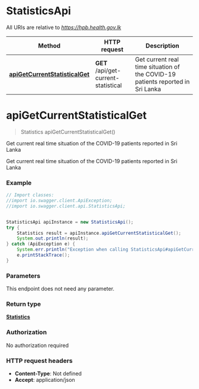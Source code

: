 # StatisticsApi

All URIs are relative to *https://hpb.health.gov.lk*

Method | HTTP request | Description
------------- | ------------- | -------------
[**apiGetCurrentStatisticalGet**](StatisticsApi.md#apiGetCurrentStatisticalGet) | **GET** /api/get-current-statistical | Get current real time situation of the COVID-19 patients reported in Sri Lanka

<a name="apiGetCurrentStatisticalGet"></a>
# **apiGetCurrentStatisticalGet**
> Statistics apiGetCurrentStatisticalGet()

Get current real time situation of the COVID-19 patients reported in Sri Lanka

Get current real time situation of the COVID-19 patients reported in Sri Lanka

### Example
```java
// Import classes:
//import io.swagger.client.ApiException;
//import io.swagger.client.api.StatisticsApi;


StatisticsApi apiInstance = new StatisticsApi();
try {
    Statistics result = apiInstance.apiGetCurrentStatisticalGet();
    System.out.println(result);
} catch (ApiException e) {
    System.err.println("Exception when calling StatisticsApi#apiGetCurrentStatisticalGet");
    e.printStackTrace();
}
```

### Parameters
This endpoint does not need any parameter.

### Return type

[**Statistics**](Statistics.md)

### Authorization

No authorization required

### HTTP request headers

 - **Content-Type**: Not defined
 - **Accept**: application/json

